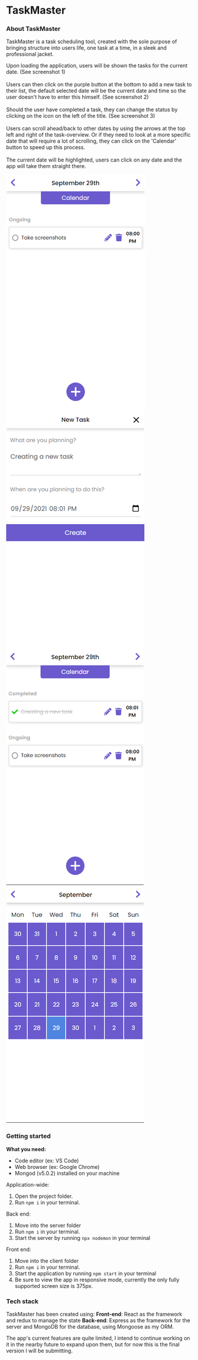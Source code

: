 # TaskMaster

### About TaskMaster

TaskMaster is a task scheduling tool, created with the sole purpose of bringing structure into users life, one task at a time, in a sleek and professional jacket.

Upon loading the application, users will be shown the tasks for the current date. (See screenshot 1)</br></br>
Users can then click on the purple button at the bottom to add a new task to their list, the default selected date will be the current date and time so the user doesn't have to enter this himself. (See screenshot 2)</br></br>
Should the user have completed a task, they can change the status by clicking on the icon on the left of the title. (See screenshot 3)</br></br>
Users can scroll ahead/back to other dates by using the arrows at the top left and right of the task-overview. Or if they need to look at a more specific date that will require a lot of scrolling, they can click on the 'Calendar' button to speed up this process.</br></br>
The current date will be highlighted, users can click on any date and the app will take them straight there.</br>

![Dashboard](./screenshots/Screenshot_1_TaskMaster.png)
![New Task](./screenshots/Screenshot_2_TaskMaster.png)
![Status Change](./screenshots/Screenshot_3_TaskMaster.png)
![Calendar](./screenshots/Screenshot_4_TaskMaster.png)</br>

### Getting started

**What you need:**

- Code editor (ex: VS Code)
- Web browser (ex: Google Chrome)
- Mongod (v5.0.2) installed on your machine

Application-wide:

1. Open the project folder.
2. Run `npm i` in your terminal.

Back end:

1. Move into the server folder
2. Run `npm i` in your terminal.
3. Start the server by running `npx nodemon` in your terminal

Front end:

1. Move into the client folder
2. Run `npm i` in your terminal.
3. Start the application by running `npm start` in your terminal
4. Be sure to view the app in responsive mode, currently the only fully supported screen size is 375px.

### Tech stack

TaskMaster has been created using:
**Front-end**: React as the framework and redux to manage the state
**Back-end**: Express as the framework for the server and MongoDB for the database, using Mongoose as my ORM.

The app's current features are quite limited, I intend to continue working on it in the nearby future to expand upon them, but for now this is the final version I will be submitting.
